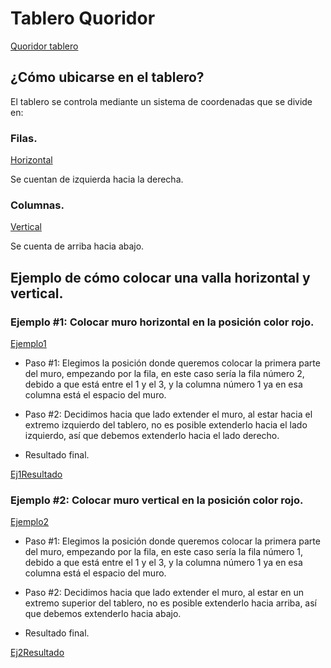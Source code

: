 # Tablero Quoridor

[Quoridor tablero](https://discord.com/channels/718168964592828448/718180378535395490/1043252136387031100)

## ¿Cómo ubicarse en el tablero?

El tablero se controla mediante un sistema de coordenadas que se divide en:

### Filas.
[Horizontal](https://media.discordapp.net/attachments/718180378535395490/1043273660653387816/image.png)

Se cuentan de izquierda hacia la derecha.

### Columnas.
[Vertical](https://media.discordapp.net/attachments/718180378535395490/1043253832911699978/image.png)

Se cuenta de arriba hacia abajo. 


## Ejemplo de cómo colocar una valla horizontal y vertical.


### Ejemplo #1: Colocar muro horizontal en la posición color rojo.
[Ejemplo1](https://media.discordapp.net/attachments/718180378535395490/1043274105312522331/image.png)

* Paso #1: Elegimos la posición donde queremos colocar la primera parte del muro, empezando por la fila, en este caso sería la fila número 2, debido a que está entre el 1 y el 3,  y la columna número 1 ya en esa columna está el espacio del muro.

* Paso #2: Decidimos hacia que lado extender el muro, al estar hacia el extremo izquierdo del tablero, no es posible extenderlo hacia el lado izquierdo, así que debemos extenderlo hacia el lado derecho.


* Resultado final.

[Ej1Resultado](https://media.discordapp.net/attachments/718180378535395490/1043275955935924297/image.png)

### Ejemplo #2: Colocar muro vertical en la posición color rojo.

[Ejemplo2](https://media.discordapp.net/attachments/718180378535395490/1043274394908233829/image.png)

* Paso #1: Elegimos la posición donde queremos colocar la primera parte del muro, empezando por la fila, en este caso sería la fila número 1, debido a que está entre el 1 y el 3, y la columna número 1 ya en esa columna está el espacio del muro.

* Paso #2: Decidimos hacia que lado extender el muro, al estar en un extremo superior del tablero, no es posible extenderlo hacia arriba, así que debemos extenderlo hacia abajo.

* Resultado final.

[Ej2Resultado](https://media.discordapp.net/attachments/718180378535395490/1043276959565742110/image.png)




